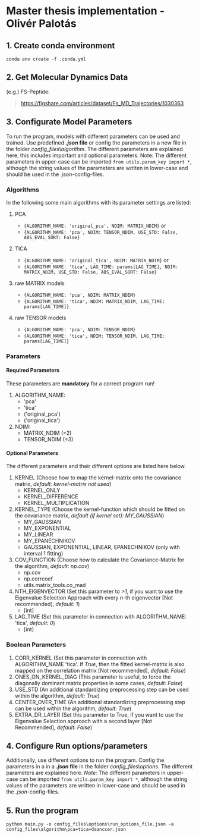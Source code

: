 # Master thesis implementation - Olivér Palotás
## 1. Create conda environment
```
conda env create -f .conda.yml
```

## 2. Get Molecular Dynamics Data
(e.g.) FS-Peptide:
> https://figshare.com/articles/dataset/Fs_MD_Trajectories/1030363


## 3. Configurate Model Parameters
To run the program, models with different parameters can be used and trained.
Use predefined ***.json* file** or config the parameters in a new file in the folder *config_files\algorithm*.
The different parameters are explained here, this includes important and optional parameters.
Note: The different parameters in upper-case can be imported `from utils.param_key import *`,
although the string values of the parameters are written in lower-case and should be used in the *.json*-config-files.

### Algorithms
In the following some main algorithms with its parameter settings are listed:
1. PCA
    - `{ALGORITHM_NAME: 'original_pca', NDIM: MATRIX_NDIM}` or
    - `{ALGORITHM_NAME: 'pca', NDIM: TENSOR_NDIM, USE_STD: False, ABS_EVAL_SORT: False}`
2. TICA
    - `{ALGORITHM_NAME: 'original_tica', NDIM: MATRIX_NDIM}` or
    - `{ALGORITHM_NAME: 'tica', LAG_TIME: params[LAG_TIME], NDIM: MATRIX_NDIM, USE_STD: False, ABS_EVAL_SORT: False}`
3. raw MATRIX models
    - `{ALGORITHM_NAME: 'pca', NDIM: MATRIX_NDIM}`
    - `{ALGORITHM_NAME: 'tica', NDIM: MATRIX_NDIM, LAG_TIME: params[LAG_TIME]}`

4. raw TENSOR models
    - `{ALGORITHM_NAME: 'pca', NDIM: TENSOR_NDIM}`
    - `{ALGORITHM_NAME: 'tica', NDIM: TENSOR_NDIM, LAG_TIME: params[LAG_TIME]}`

### Parameters
#### Required Parameters
These parameters are **mandatory** for a correct program run!
1. ALGORITHM_NAME:
    - 'pca'
    - 'tica'
    - ('original_pca')
    - ('original_tica')
2. NDIM:
    - MATRIX_NDIM (=2)
    - TENSOR_NDIM (=3)

#### Optional Parameters
The different parameters and their different options are listed here below.
1. KERNEL (Choose how to map the kernel-matrix onto the covariance matrix,
*default: kernel-matrix not used*)
    - KERNEL_ONLY
    - KERNEL_DIFFERENCE
    - KERNEL_MULTIPLICATION
2. KERNEL_TYPE (Choose the kernel-function which should be fitted on the covariance matrix,
*default (if kernel set): MY_GAUSSIAN*)
    - MY_GAUSSIAN
    - MY_EXPONENTIAL
    - MY_LINEAR
    - MY_EPANECHNIKOV
    - GAUSSIAN, EXPONENTIAL, LINEAR, EPANECHNIKOV (only with interval 1 fitting)
3. COV_FUNCTION (Choose how to calculate the Covariance-Matrix for the algorithm,
*default: np.cov*)
    - np.cov
    - np.corrcoef
    - utils.matrix_tools.co_mad
4. NTH_EIGENVECTOR (Set this parameter to *>1*, if you want to use the Eigenvalue Selection Approach
with every *n*-th eigenvector [Not recommended], *default: 1*)
    - [int]
5. LAG_TIME (Set this parameter in connection with ALGORITHM_NAME: 'tica', *default: 0*)
    - [int]

### Boolean Parameters
1. CORR_KERNEL (Set this parameter in connection with ALGORITHM_NAME 'tica'.
If *True*, then the fitted kernel-matrix is also mapped on the correlation matrix [Not recommended], *default: False*)
2. ONES_ON_KERNEL_DIAG (This parameter is useful, to force the diagonally dominant matrix properties in some cases,
*default: False*)
3. USE_STD (An additional standardizing preprocessing step can be used within the algorithm,
*default: True*)
4. CENTER_OVER_TIME (An additional standardizing preprocessing step can be used within the algorithm,
*default: True*)
5. EXTRA_DR_LAYER (Set this parameter to True, if you want to use the Eigenvalue Selection approach with a second layer
[Not Recommended], *default: False*)

## 4. Configure Run options/parameters
Additionally, use different options to run the program. Config the parameters in a in a ***.json* file** 
in the folder *config_files\options*.
The different parameters are explained here.
*Note:* The different parameters in upper-case can be imported `from utils.param_key import *`,
although the string values of the parameters are written in lower-case and should be used in the *.json*-config-files.

## 5. Run the program
```python main.py -o config_files\options\run_options_file.json -a config_files\algorithm\pca+tica+daanccer.json```